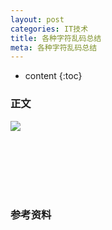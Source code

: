 ```yaml
---
layout: post
categories: IT技术
title: 各种字符乱码总结
meta: 各种字符乱码总结
---
```

* content
{:toc}

### 正文

![]({{site.baseurl}}/images/20201210/20201210105136.jpg)




<br/><br/><br/><br/><br/>
### 参考资料



